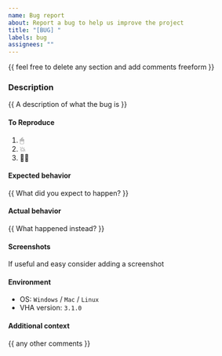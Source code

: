 ```yaml
---
name: Bug report
about: Report a bug to help us improve the project
title: "[BUG] "
labels: bug
assignees: ""
---
```


{{ feel free to delete any section and add comments freeform }}

### Description

{{ A description of what the bug is }}

#### To Reproduce

1. 🖱
2. 💥
3. 🤦‍♂️

#### Expected behavior

{{ What did you expect to happen? }}

#### Actual behavior

{{ What happened instead? }}

#### Screenshots

If useful and easy consider adding a screenshot

#### Environment

- OS: `Windows` / `Mac` / `Linux`
- VHA version: `3.1.0`

#### Additional context

{{ any other comments }}
